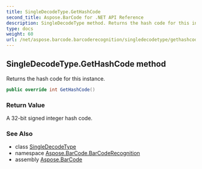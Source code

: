 ```yaml
---
title: SingleDecodeType.GetHashCode
second_title: Aspose.BarCode for .NET API Reference
description: SingleDecodeType method. Returns the hash code for this instance
type: docs
weight: 60
url: /net/aspose.barcode.barcoderecognition/singledecodetype/gethashcode/
---
```

## SingleDecodeType.GetHashCode method

Returns the hash code for this instance.

```csharp
public override int GetHashCode()
```

### Return Value

A 32-bit signed integer hash code.

### See Also

* class [SingleDecodeType](../)
* namespace [Aspose.BarCode.BarCodeRecognition](../../../aspose.barcode.barcoderecognition/)
* assembly [Aspose.BarCode](../../../)



